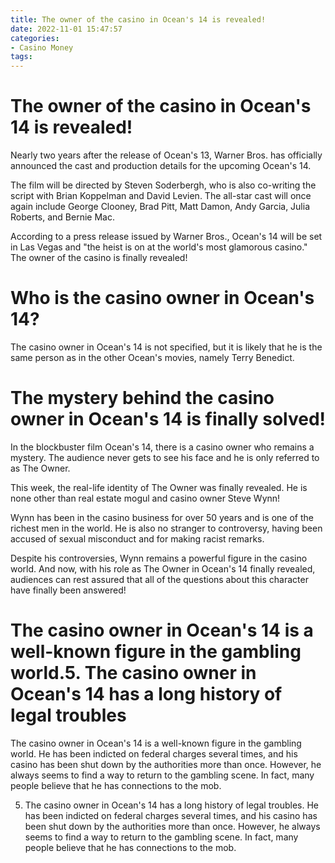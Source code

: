 ```yaml
---
title: The owner of the casino in Ocean's 14 is revealed!
date: 2022-11-01 15:47:57
categories:
- Casino Money
tags:
---
```



#  The owner of the casino in Ocean's 14 is revealed!

Nearly two years after the release of Ocean's 13, Warner Bros. has officially announced the cast and production details for the upcoming Ocean's 14.

The film will be directed by Steven Soderbergh, who is also co-writing the script with Brian Koppelman and David Levien. The all-star cast will once again include George Clooney, Brad Pitt, Matt Damon, Andy Garcia, Julia Roberts, and Bernie Mac.

According to a press release issued by Warner Bros., Ocean's 14 will be set in Las Vegas and "the heist is on at the world's most glamorous casino." The owner of the casino is finally revealed!

#  Who is the casino owner in Ocean's 14?

The casino owner in Ocean's 14 is not specified, but it is likely that he is the same person as in the other Ocean's movies, namely Terry Benedict.

#  The mystery behind the casino owner in Ocean's 14 is finally solved!

In the blockbuster film Ocean's 14, there is a casino owner who remains a mystery. The audience never gets to see his face and he is only referred to as The Owner.

This week, the real-life identity of The Owner was finally revealed. He is none other than real estate mogul and casino owner Steve Wynn!

Wynn has been in the casino business for over 50 years and is one of the richest men in the world. He is also no stranger to controversy, having been accused of sexual misconduct and for making racist remarks.

Despite his controversies, Wynn remains a powerful figure in the casino world. And now, with his role as The Owner in Ocean's 14 finally revealed, audiences can rest assured that all of the questions about this character have finally been answered!

#  The casino owner in Ocean's 14 is a well-known figure in the gambling world.5. The casino owner in Ocean's 14 has a long history of legal troubles

The casino owner in Ocean's 14 is a well-known figure in the gambling world. He has been indicted on federal charges several times, and his casino has been shut down by the authorities more than once. However, he always seems to find a way to return to the gambling scene. In fact, many people believe that he has connections to the mob.

5. The casino owner in Ocean's 14 has a long history of legal troubles. He has been indicted on federal charges several times, and his casino has been shut down by the authorities more than once. However, he always seems to find a way to return to the gambling scene. In fact, many people believe that he has connections to the mob.